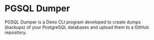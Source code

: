 # PGSQL Dumper

PGSQL Dumper is a Deno CLI program developed to create dumps (backups) of your PostgreSQL databases and upload them to a GitHub repository.
